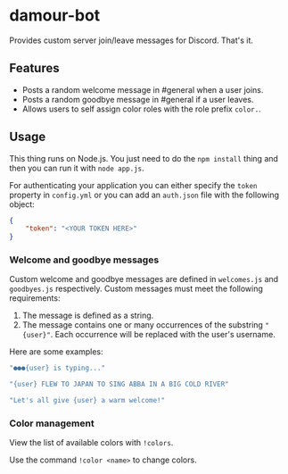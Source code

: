 # damour-bot

Provides custom server join/leave messages for Discord. That's it.

## Features

- Posts a random welcome message in #general when a user joins.
- Posts a random goodbye message in #general if a user leaves.
- Allows users to self assign color roles with the role prefix `color.`.

## Usage

This thing runs on Node.js. You just need to do the `npm install` thing 
and then you can run it with `node app.js`.

For authenticating your application you can either specify the `token` property 
in `config.yml` or you can add an `auth.json` file with the following object:
```json
{
    "token": "<YOUR TOKEN HERE>"
}
```

### Welcome and goodbye messages

Custom welcome and goodbye messages are defined in `welcomes.js` and 
`goodbyes.js` respectively. Custom messages must meet the following 
requirements:
1. The message is defined as a string.
2. The message contains one or many occurrences of the substring `"{user}"`. 
Each occurrence will be replaced with the user's username.

Here are some examples:
```js
"●●●{user} is typing..."
```
```js
"{user} FLEW TO JAPAN TO SING ABBA IN A BIG COLD RIVER"
```
```js
"Let's all give {user} a warm welcome!"
```

### Color management

View the list of available colors with `!colors`.

Use the command `!color <name>` to change colors.